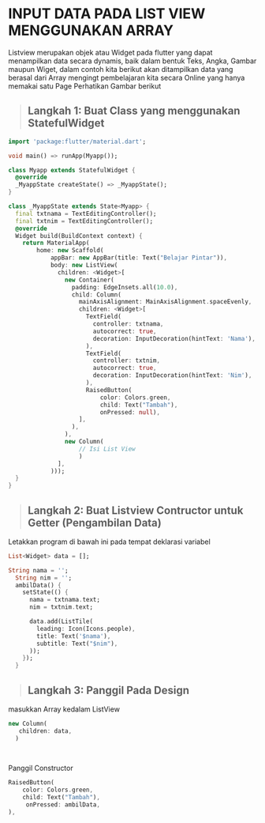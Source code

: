 # INPUT DATA PADA LIST VIEW MENGGUNAKAN ARRAY

Listview merupakan objek atau Widget pada flutter yang dapat menampilkan data secara dynamis, baik dalam bentuk Teks, Angka, Gambar maupun Wiget, dalam contoh kita berikut akan ditampilkan data yang berasal dari Array mengingt pembelajaran kita secara Online yang hanya memakai satu Page
Perhatikan Gambar berikut



>## Langkah 1: Buat Class yang menggunakan StatefulWidget

```dart
import 'package:flutter/material.dart';

void main() => runApp(Myapp());

class Myapp extends StatefulWidget {
  @override
  _MyappState createState() => _MyappState();
}

class _MyappState extends State<Myapp> {
  final txtnama = TextEditingController();
  final txtnim = TextEditingController();
  @override
  Widget build(BuildContext context) {
    return MaterialApp(
        home: new Scaffold(
            appBar: new AppBar(title: Text("Belajar Pintar")),
            body: new ListView(
              children: <Widget>[
                new Container(
                  padding: EdgeInsets.all(10.0),
                  child: Column(
                    mainAxisAlignment: MainAxisAlignment.spaceEvenly,
                    children: <Widget>[
                      TextField(
                        controller: txtnama,
                        autocorrect: true,
                        decoration: InputDecoration(hintText: 'Nama'),
                      ),
                      TextField(
                        controller: txtnim,
                        autocorrect: true,
                        decoration: InputDecoration(hintText: 'Nim'),
                      ),
                      RaisedButton(
                          color: Colors.green,
                          child: Text("Tambah"),
                          onPressed: null),
                    ],
                  ),
                ),
                new Column(
                    // Isi List View
                    )
              ],
            )));
  }
}
```
>## Langkah 2: Buat Listview Contructor untuk Getter (Pengambilan Data)

Letakkan program di bawah ini pada tempat deklarasi variabel
```dart
List<Widget> data = [];

String nama = '';
  String nim = '';
  ambilData() {
    setState(() {
      nama = txtnama.text;
      nim = txtnim.text;

      data.add(ListTile(
        leading: Icon(Icons.people),
        title: Text('$nama'),
        subtitle: Text("$nim"),
      ));
    });
  }
  ```
>## Langkah 3: Panggil Pada Design

masukkan Array kedalam ListView
```dart
new Column(
   children: data,
  )
  
 
```
Panggil Constructor
```dart
RaisedButton(
    color: Colors.green,
    child: Text("Tambah"),
     onPressed: ambilData,
),
```

